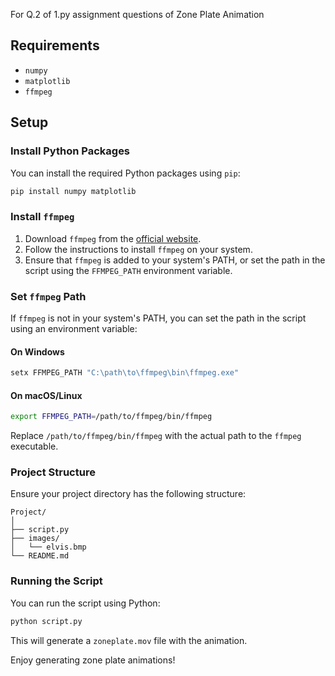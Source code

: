 For Q.2 of 1.py assignment  questions of Zone Plate Animation

## Requirements

- `numpy`
- `matplotlib`
- `ffmpeg`

## Setup

### Install Python Packages

You can install the required Python packages using `pip`:

```sh
pip install numpy matplotlib
```

### Install `ffmpeg`

1. Download `ffmpeg` from the [official website](https://ffmpeg.org/download.html).
2. Follow the instructions to install `ffmpeg` on your system.
3. Ensure that `ffmpeg` is added to your system's PATH, or set the path in the script using the `FFMPEG_PATH` environment variable.

### Set `ffmpeg` Path

If `ffmpeg` is not in your system's PATH, you can set the path in the script using an environment variable:

#### On Windows
```sh
setx FFMPEG_PATH "C:\path\to\ffmpeg\bin\ffmpeg.exe"
```

#### On macOS/Linux
```sh
export FFMPEG_PATH=/path/to/ffmpeg/bin/ffmpeg
```

Replace `/path/to/ffmpeg/bin/ffmpeg` with the actual path to the `ffmpeg` executable.

### Project Structure

Ensure your project directory has the following structure:

```
Project/
│
├── script.py
├── images/
│   └── elvis.bmp
└── README.md
```

### Running the Script

You can run the script using Python:

```sh
python script.py
```

This will generate a `zoneplate.mov` file with the animation.

Enjoy generating zone plate animations!